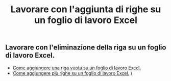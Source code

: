 ﻿---
title: Lavorare con l'aggiunta di righe su un foglio di lavoro Excel
second_title: Aspose.Cells Cloud Documen
linktitle: Anno Domini
type: docs
url: /it/rows/add/
keywords: Working with adding row on an Excel worksheet. How to add rows on an Excel worksheet
description: Aspose.Cells Cloud REST API supporta l'aggiunta di righe su un foglio di lavoro Excel. L'SDK supporta tipi di linguaggi di sviluppo. Includono Android, C#, Go, Java, NodeJS, Perl, PHP, Python, Ruby e swift
weight: 20
kwords: Excel, Office Cloud, REST API, Foglio di calcolo, PDF, CSV, Json, Markdwon, Utilizzo dell'aggiunta di righe su un foglio di lavoro Excel
---
## Lavorare con l'eliminazione della riga su un foglio di lavoro Excel.

- [Come aggiungere una riga vuota su un foglio di lavoro Excel.](/cells/it/rows/add/row/) 
- [Come aggiungere più righe su un foglio di lavoro Excel.](/cells/it/rows/add/rows/) ) 
